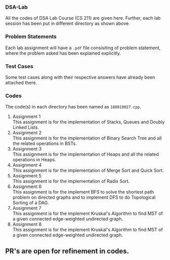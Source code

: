 ### DSA-Lab
All the codes of DSA Lab Course (CS 211) are given here. Further, each lab session has been put in different directory as shown above.

### Problem Statements
Each lab assignment will have a ```.pdf``` file consisiting of problem statement, where the problem asked has been explained explicitly.

### Test Cases
Some test cases along with their respective answers have already been attached there.

### Codes
The code(s) in each directory has been named as ```180010027.cpp```.

1. Assignment 1\
  This assignment is for the implementation of Stacks, Queues and Doubly Linked Lists.
2. Assignment 2\
  This assignment is for the implementation of Binary Search Tree and all the related operations in BSTs.
3. Assignment 3\
  This assignment is for the implementation of Heaps and all the related operations in Heaps.
4. Assignment 4\
  This assignment is for the implementation of Merge Sort and Quick Sort.
5. Assignment 5\
  This assignment is for the implementation of Radix Sort.
6. Assignment 6\
  This assignment is for the implement BFS to solve the shortest path problem on directed graphs and to implement DFS to do Topological Sorting of a DAG.
7. Assignment 7\
  This assignment is for the implement Kruskal's Algorithm to find MST of a given connected edge-weighted undirected graph.
8. Assignment 8\
  This assignment is for the implement Kruskal's Algorithm to find MST of a given connected edge-weighted undirected graph.

## PR's are open for refinement in codes.
